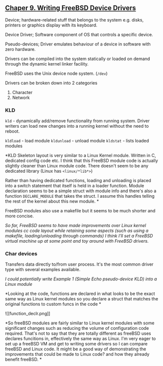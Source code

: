 ## [Chaper 9. Writing FreeBSD Device Drivers](https://docs.freebsd.org/en/books/arch-handbook/driverbasics/)
Device; hardware-related stuff that belongs to the system e.g. disks, printers or graphics display with its keyboard.

Device Driver; Software component of OS that controls a specific device.

Pseudo-devices; Driver emulates behaviour of a device in software with zero hardware.

Drivers can be compiled into the system statically or loaded on demand through the dynamic kernel linker facility.

FreeBSD uses the Unix device node system. (`/dev`)

Drivers can be broken down into 2 categories
1. Character
2. Network

### KLD
`kld` - dynamically add/remove functionality from running system. Driver writers can load new changes into a running kernel without the need to reboot. 

`kldload`  - load module
`kldunload` - unload module
`kldstat` - lists loaded modules

*KLD Skeleton layout is very similar to a Linux Kernel module. Written in C, dedicated config code etc. I think that this FreeBSD module code is actually slightly cleaner than Linux module code. There doesn't seem to be any dedicated library (Linux has `<linux/*lib*>`)

Rather than having dedicated functions, loading and unloading is placed into a switch statement that itself is held in a loader function. Module declaration seems to be a simple struct with  module info and there's also a function `DECLARE_MODULE` that takes the struct. I assume this handles telling the rest of the kernel about this new module.
*

FreeBSD modules also use a makefile but it seems to be much shorter and more concise. 

*So far, FreeBSD seems to have made improvements over Linux kernel modules cc code layout while retaining some aspects (such as using a makefile, loading/unloading through commands) I think I'll set a FreeBSD virtual machine up at some point and toy around with FreeBSD drivers.*

### Char devices
Transfers data directly to/from user process. It's the most common driver type with several examples available.

*I could potentially write Example 1 (Simple Echo pseudo-device KLD) into a Linux module*

*Looking at the code, functions are declared in what looks to be the exact same way as Linux kernel modules so you declare a struct that matches the original functions to custom funcs in the code  *

![[function_declr.png]]

*So freeBSD modules are fairly similar to Linux kernel modules with some significant changes such as reducing the volume of configuration code required. That's not to say that they are totally different as freeBSD uses declares funcitions in, effectively the same way as Linux. I'm very eager to set up a freeBSD VM and get to writing some drivers so I can compare freeBSD and Linux code. It might be a good way of demonstrating the improvements that could be made to Linux code? and how they already benefit freeBSD. *
